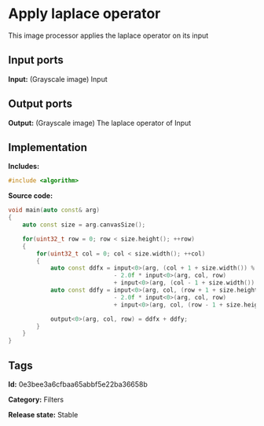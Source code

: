 # Apply laplace operator

This image processor applies the laplace operator on its input

## Input ports

__Input:__ (Grayscale image) Input

## Output ports

__Output:__ (Grayscale image) The laplace operator of Input

## Implementation

__Includes:__

```c++
#include <algorithm>
```

__Source code:__

```c++
void main(auto const& arg)
{
	auto const size = arg.canvasSize();

	for(uint32_t row = 0; row < size.height(); ++row)
	{
		for(uint32_t col = 0; col < size.width(); ++col)
		{
			auto const ddfx = input<0>(arg, (col + 1 + size.width()) % size.width(), row)
			                  - 2.0f * input<0>(arg, col, row)
			                  + input<0>(arg, (col - 1 + size.width()) % size.width(), row);
			auto const ddfy = input<0>(arg, col, (row + 1 + size.height()) % size.height())
			                  - 2.0f * input<0>(arg, col, row)
			                  + input<0>(arg, col, (row - 1 + size.height()) % size.height());

			output<0>(arg, col, row) = ddfx + ddfy;
		}
	}
}
```

## Tags

__Id:__ 0e3bee3a6cfbaa65abbf5e22ba36658b

__Category:__ Filters

__Release state:__ Stable